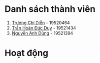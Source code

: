 # Danh sách thành viên
1. [Trương Chí Diễn](https://github.com/TruongChiDien) - 19520464
2. [Trần Hoàn Đức Duy](https://github.com/hdduytran) - 19521434
3. [Nguyễn Anh Dũng](https://github.com/anhdung244) - 19521394

# Hoạt động
